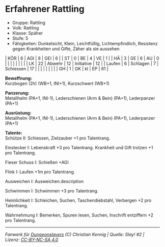 # Erfahrener Rattling  
- Gruppe: Rattling  
- Volk: Rattling  
- Klasse: Späher  
- Stufe: 5  
- Fähigkeiten: Dunkelsicht, Klein, Leichtfüßig, Lichtempfindlich, Resistenz gegen Krankheiten und Gifte, Zäher als sie aussehen  


| KÖR    | 6  | AGI      | 8  | GEI        | 6  |
| ST     | 0  | BE       | 4  | VE         | 1  |
| HÄ     | 3  | GE       | 6  | AU         | 0  |
|        |    |          |    |            |    |
| LK     | 22 | Abwehr   | 12 | Initiative | 12 |
| Laufen | 6  | Schlagen | 7  | Schiessen  | 17 |
|        |    |          |    |            |    |
| GH     | 1  | GK       | kl | EP         | 61 |


**Bewaffnung:**  
Kurzbogen (2h) (WB+1, INI+1), Kurzschwert (WB+1)

**Panzerung:**  
Metallhelm (PA+1, INI-1), Lederschienen (Arm & Bein) (PA+1), Lederpanzer (PA+1)

**Ausrüstung:**  
Metallhelm (PA+1, INI-1), Lederschienen (Arm & Bein) (PA+1), Lederpanzer (PA+1)

**Talente:**  
Schütze II: Schiessen, Zielzauber +1 pro Talentrang.

Einstecker I: Lebenskraft +3 pro Talentrang. Krankheit und Gift trotzen +1 pro Talentrang.

Fieser Schuss I: Schießen +AGI

Flink I: Laufen +1m pro Talentrang.

Ausweichen I: Ausweichen.description

Schwimmen I: Schwimmen +3 pro Talentrang.

Heimlichkeit I: Schleichen, Suchen, Taschendiebstahl, Verbergen +2 pro Talentrang.

Wahrnehmung I: Bemerken, Spuren lesen, Suchen, Inschrift entziffern +2 pro Talentrang.





___
*Fanwerk für [Dungeonslayers](https://www.dungeonslayers.net/) (C) Christian Kennig | Quelle: Slay! #2 | Lizenz: [CC-BY-NC-SA 4.0](https://creativecommons.org/licenses/by-nc-sa/4.0/deed.de)*